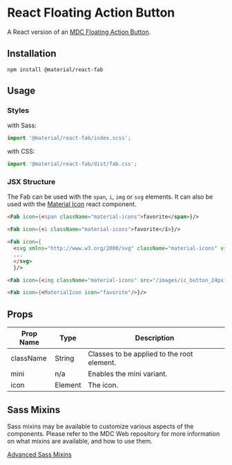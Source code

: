 # React Floating Action Button

A React version of an [MDC Floating Action Button](https://github.com/material-components/material-components-web/tree/master/packages/mdc-fab).

## Installation

```
npm install @material/react-fab
```

## Usage

### Styles

with Sass:
```js
import '@material/react-fab/index.scss';
```

with CSS:
```js
import '@material/react-fab/dist/fab.css';
```

### JSX Structure

The Fab can be used with the `span`, `i`, `img` or `svg` elements. It can also be used with the
[Material Icon](../material-icon) react component.
```html
<Fab icon={<span className="material-icons">favorite</span>}/>

<Fab icon={<i className="material-icons">favorite</i>}/>

<Fab icon={
  <svg xmlns="http://www.w3.org/2000/svg" className="material-icons" viewBox="0 0 24 24">
  ...
  </svg>
  }/>

<Fab icon={<img className="material-icons" src="/images/ic_button_24px.svg"/>}/>

<Fab icon={<MaterialIcon icon="favorite"/>}/>
```

## Props

Prop Name | Type | Description
--- | --- | ---
className | String | Classes to be applied to the root element.
mini | n/a | Enables the mini variant.
icon | Element | The icon.

## Sass Mixins

Sass mixins may be available to customize various aspects of the components. Please refer to the
MDC Web repository for more information on what mixins are available, and how to use them. 

[Advanced Sass Mixins](https://github.com/material-components/material-components-web/blob/v0.35.0/packages/mdc-fab/README.md#advanced-sass-mixins)
